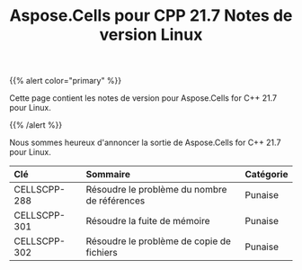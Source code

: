 ﻿---
title: Aspose.Cells pour CPP 21.7 Notes de version Linux
type: docs
weight: 9
url: /fr/cpp/aspose-cells-for-cpp-21-7-release-notes-linux/
---
{{% alert color="primary" %}} 

Cette page contient les notes de version pour Aspose.Cells for C++ 21.7 pour Linux.

{{% /alert %}} 

Nous sommes heureux d'annoncer la sortie de Aspose.Cells for C++ 21.7 pour Linux.

|**Clé**|**Sommaire**|**Catégorie**|
|:- |:- |:- |
|CELLSCPP-288| Résoudre le problème du nombre de références|Punaise|
|CELLSCPP-301| Résoudre la fuite de mémoire|Punaise|
|CELLSCPP-302| Résoudre le problème de copie de fichiers|Punaise|
